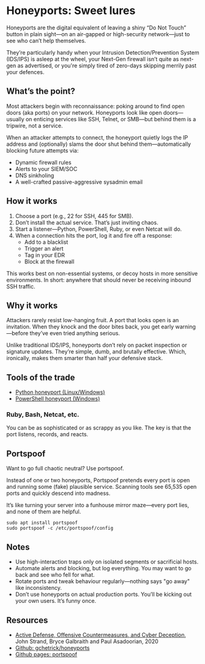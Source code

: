 # Honeyports: Sweet lures

Honeyports are the digital equivalent of leaving a shiny “Do Not Touch” button in plain sight—on an air-gapped or 
high-security network—just to see who can’t help themselves.

They’re particularly handy when your Intrusion Detection/Prevention System (IDS/IPS) is asleep at the wheel, your 
Next-Gen firewall isn’t quite as next-gen as advertised, or you're simply tired of zero-days skipping merrily past 
your defences.

## What’s the point?

Most attackers begin with reconnaissance: poking around to find open doors (aka ports) on your network. Honeyports 
look like open doors—usually on enticing services like SSH, Telnet, or SMB—but behind them is a tripwire, not a service.

When an attacker attempts to connect, the honeyport quietly logs the IP address and (optionally) slams the door shut 
behind them—automatically blocking future attempts via:

* Dynamic firewall rules
* Alerts to your SIEM/SOC
* DNS sinkholing
* A well-crafted passive-aggressive sysadmin email

## How it works

1. Choose a port (e.g., 22 for SSH, 445 for SMB).
2. Don’t install the actual service. That’s just inviting chaos.
3. Start a listener—Python, PowerShell, Ruby, or even Netcat will do.
4. When a connection hits the port, log it and fire off a response:
   * Add to a blacklist
   * Trigger an alert
   * Tag in your EDR
   * Block at the firewall

This works best on non-essential systems, or decoy hosts in more sensitive environments. In short: anywhere that 
should never be receiving inbound SSH traffic.

## Why it works

Attackers rarely resist low-hanging fruit. A port that looks open is an invitation. When they knock and the door 
bites back, you get early warning—before they’ve even tried anything serious.

Unlike traditional IDS/IPS, honeyports don’t rely on packet inspection or signature updates. They’re simple, dumb, 
and brutally effective. Which, ironically, makes them smarter than half your defensive stack.

## Tools of the trade

* [Python honeyport (Linux/Windows)](python-honeyport.md)
* [PowerShell honeyport (Windows)](powershell-honeyport.md)

### Ruby, Bash, Netcat, etc.

You can be as sophisticated or as scrappy as you like. The key is that the port listens, records, and reacts.

## Portspoof

Want to go full chaotic neutral? Use portspoof.

Instead of one or two honeyports, Portspoof pretends every port is open and running some (fake) plausible service. 
Scanning tools see 65,535 open ports and quickly descend into madness.

It’s like turning your server into a funhouse mirror maze—every port lies, and none of them are helpful.

```
sudo apt install portspoof
sudo portspoof -c /etc/portspoof/config
```

## Notes

* Use high-interaction traps only on isolated segments or sacrificial hosts.
* Automate alerts and blocking, but log everything. You may want to go back and see who fell for what.
* Rotate ports and tweak behaviour regularly—nothing says "go away" like inconsistency.
* Don’t use honeyports on actual production ports. You’ll be kicking out your own users. It’s funny once.

## Resources

* [Active Defense, Offensive Countermeasures, and Cyber Deception](https://www.blackhillsinfosec.com/wp-content/uploads/2020/04/Training_ActiveDefence_CyberDeception_April2020.pdf), John Strand, Bryce Galbraith and Paul Asadoorian, 2020
* [Github: gchetrick/honeyports](https://github.com/gchetrick/honeyports)
* [Github pages: portspoof](https://drk1wi.github.io/portspoof/)

